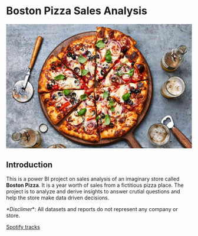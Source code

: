 # Boston Pizza Sales Analysis

![](Pizza.jpg)

## Introduction
This is a power BI project on sales analysis of an imaginary store called **Boston Pizza**. It is a year worth of sales from a fictitious pizza place. The project is to analyze and derive insights to answer crutial questions and help the store make data driven decisions.

_*Disclimer_*: All datasets and reports do not represent any company or store. 

[Spotify tracks](https://www.kaggle.com/datasets/zaheenhamidani/ultimate-spotify-tracks-db)
